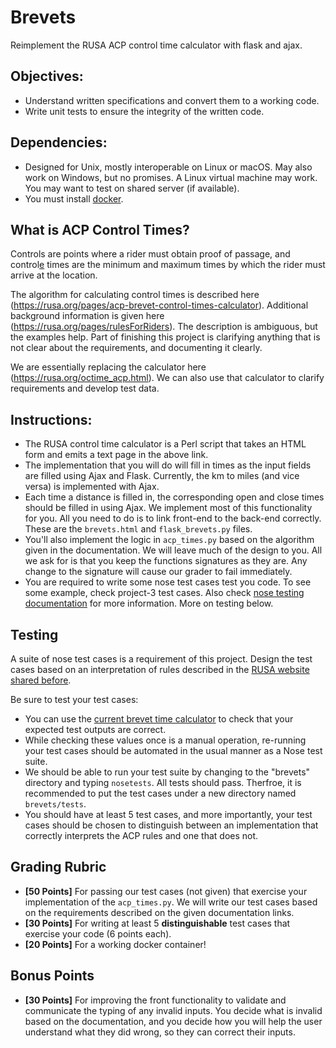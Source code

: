 # Brevets

Reimplement the RUSA ACP control time calculator with flask
and ajax.

## Objectives:

* Understand written specifications and convert them to
  a working code.
* Write unit tests to ensure the integrity of the
  written code.

## Dependencies:

* Designed for Unix, mostly interoperable on Linux or macOS.
  May also work on Windows, but no promises. A Linux
  virtual machine may work. You may want to test on shared
  server (if available).
* You must install [docker](https://www.docker.com/products/docker-desktop/).

## What is ACP Control Times?

Controls are points where a rider must obtain proof of passage,
and control<u>e</u> times are the minimum and maximum times by
which the rider must arrive at the location.   

The algorithm for calculating control times is described
here (https://rusa.org/pages/acp-brevet-control-times-calculator).
Additional background information is given here
(https://rusa.org/pages/rulesForRiders). The description is
ambiguous, but the examples help. Part of finishing this project
is clarifying anything that is not clear about the requirements,
and documenting it clearly.  

We are essentially replacing the calculator here
(https://rusa.org/octime_acp.html). We can also use that
calculator to clarify requirements and develop test data.

## Instructions:

* The RUSA control time calculator is a Perl script that takes an
HTML form and emits a text page in the above link. 
* The implementation that you will do will fill in times as the
  input fields are filled using Ajax and Flask. Currently, the
  km to miles (and vice versa) is implemented with Ajax.
* Each time a distance is filled in, the corresponding open
  and close times should be filled in using Ajax. We implement
  most of this functionality for you. All you need to do is to
  link front-end to the back-end correctly. These are the
  `brevets.html` and `flask_brevets.py` files.
* You'll also implement the logic in `acp_times.py` based on the
  algorithm given in the documentation. We will leave much of
  the design to you. All we ask for is that you keep the functions
  signatures as they are. Any change to the signature will cause
  our grader to fail immediately.
* You are required to write some nose test cases test you code.
  To see some example, check project-3 test cases. Also check
  [nose testing documentation](https://nose.readthedocs.io/en/latest/testing.html)
  for more information. More on testing below. 

## Testing

A suite of nose test cases is a requirement of this project.
Design the test cases based on an interpretation of rules
described in the
[RUSA website shared before](https://rusa.org/pages/acp-brevet-control-times-calculator).

Be sure to test your test cases:
* You can use the [current brevet time calculator](https://rusa.org/octime_acp.html)
  to check that your expected test outputs are correct.
* While checking these values once is a manual operation,
  re-running your test cases should be automated in the usual
  manner as a Nose test suite. 
* We should be able to run your test suite by changing to the
  "brevets" directory and typing `nosetests`. All tests should
  pass. Therfroe, it is recommended to put the test cases under
  a new directory named `brevets/tests`.
* You should have at least 5 test cases, and more
  importantly, your test cases should be chosen to distinguish
  between an implementation that correctly interprets the ACP
  rules and one that does not.

## Grading Rubric

* **[50 Points]** For passing our test cases (not given) that
  exercise your implementation of the `acp_times.py`. We will 
  write our test cases based on the requirements described on the
  given documentation links.
* **[30 Points]** For writing at least 5 **distinguishable** test 
  cases that exercise your code (6 points each).
* **[20 Points]** For a working docker container!

## Bonus Points

* **[30 Points]** For improving the front functionality to validate
  and communicate the typing of any invalid inputs. You decide what
  is invalid based on the documentation, and you decide how you will
  help the user understand what they did wrong, so they can correct
  their inputs.   

